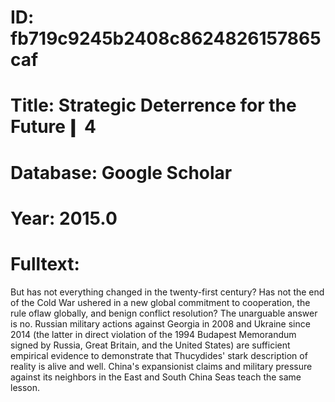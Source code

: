 # ID: fb719c9245b2408c8624826157865caf
# Title: Strategic Deterrence for the Future❙ 4
# Database: Google Scholar
# Year: 2015.0
# Fulltext:
But has not everything changed in the twenty-first century?
Has not the end of the Cold War ushered in a new global commitment to cooperation, the rule oflaw globally, and benign conflict resolution?
The unarguable answer is no.
Russian military actions against Georgia in 2008 and Ukraine since 2014 (the latter in direct violation of the 1994 Budapest Memorandum signed by Russia, Great Britain, and the United States) are sufficient empirical evidence to demonstrate that Thucydides' stark description of reality is alive and well.
China's expansionist claims and military pressure against its neighbors in the East and South China Seas teach the same lesson.